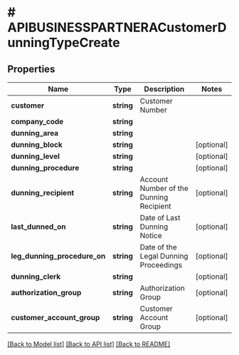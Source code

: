 # # APIBUSINESSPARTNERACustomerDunningTypeCreate

## Properties

Name | Type | Description | Notes
------------ | ------------- | ------------- | -------------
**customer** | **string** | Customer Number |
**company_code** | **string** |  |
**dunning_area** | **string** |  |
**dunning_block** | **string** |  | [optional]
**dunning_level** | **string** |  | [optional]
**dunning_procedure** | **string** |  | [optional]
**dunning_recipient** | **string** | Account Number of the Dunning Recipient | [optional]
**last_dunned_on** | **string** | Date of Last Dunning Notice | [optional]
**leg_dunning_procedure_on** | **string** | Date of the Legal Dunning Proceedings | [optional]
**dunning_clerk** | **string** |  | [optional]
**authorization_group** | **string** | Authorization Group | [optional]
**customer_account_group** | **string** | Customer Account Group | [optional]

[[Back to Model list]](../../README.md#models) [[Back to API list]](../../README.md#endpoints) [[Back to README]](../../README.md)
